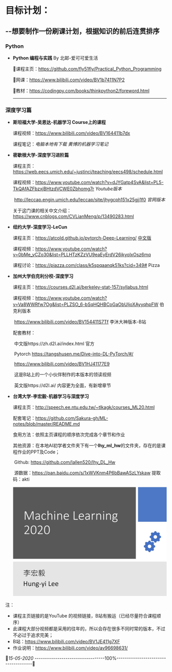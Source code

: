 # 目标计划：

## --想要制作一份刷课计划，根据知识的前后连贯排序

### Python

- **Python 编程与实践**  By 北邮-爱可可爱生活

  :link:课程主页：​​https://github.com/fly51fly/Practical_Python_Programming

  :link:网课：https://www.bilibili.com/video/BV1b7411N7P2

  :link:教材：https://codingpy.com/books/thinkpython2/foreword.html

  

  ------

  

### 深度学习篇

- **斯坦福大学-吴恩达-机器学习 Course上的课程**

  课程视频：https://www.bilibili.com/video/BV164411b7dx

  课程笔记：*电脑本地有下载  黄博的机器学习笔记*

- **密歇根大学-深度学习进阶篇**

  课程主页：https://web.eecs.umich.edu/~justincj/teaching/eecs498/schedule.html

  课程视频：https://www.youtube.com/watch?v=dJYGatp4SvA&list=PL5-TkQAfAZFbzxjBHtzdVCWE0Zbhomg7r  *Youtube版本*

  ​                      http://leccap.engin.umich.edu/leccap/site/jhygcph151x25gjj1f0 *官网版本*

   关于这门课的相关中文介绍：https://www.cnblogs.com/CVLianMeng/p/13490283.html

- **纽约大学-深度学习-LeCun**

  课程主页：https://atcold.github.io/pytorch-Deep-Learning/   [中文版](https://atcold.github.io/pytorch-Deep-Learning/zh/)              

  课程视频：https://www.youtube.com/watch?v=0bMe_vCZo30&list=PLLHTzKZzVU9eaEyErdV26ikyolxOsz6mq        

  课程讨论：https://piazza.com/class/k5spqaanqk51ks?cid=349# Pizza

- **加州大学伯克利分校-深度学习**

  课程主页：https://courses.d2l.ai/berkeley-stat-157/syllabus.html

  课程视频：https://www.youtube.com/watch?v=Va8WWRfw7Og&list=PLZSO_6-bSqHQHBCoGaObUljoXAyyqhpFW 伯克利版本

  ​                      https://www.bilibili.com/video/BV154411S7Tf 李沐大神版本-B站

  配套教材：

  ​                   中文版https://zh.d2l.ai/index.html 官方

  ​                   Pytorch https://tangshusen.me/Dive-into-DL-PyTorch/#/ 

  ​                                https://www.bilibili.com/video/BV1HJ41177E9  

  ​                                 这是B站上的一个小伙伴制作的本版本的领读视频

  ​                   英文版https://d2l.ai/  内容更为全面，有新增章节

- **台湾大学-李宏毅-机器学习与深度学习**

  课程主页：http://speech.ee.ntu.edu.tw/~tlkagk/courses_ML20.html

  配套笔记：https://github.com/Sakura-gh/ML-notes/blob/master/README.md

  食用方法：依照主页课程的顺序依次完成各个章节和作业

  其他资源：在本地AI初学者文件夹下有一个**lhy_ml_hw**的文件夹，存在的是课程作业的PPT及Code；

  ​                     Github: https://github.com/Iallen520/lhy_DL_Hw

  ​                      源数据：https://pan.baidu.com/s/1xWVKnm4P6bBawASzLYskaw 提取码：akti

  <img src="./images/Snipaste_2020-05-14_21-34-39.jpg" style="zoom:50%;" />

注：

- 课程主页链接的是YouTube 的视频链接，B站有搬运（已经尽量符合课程顺序）
- 此课程大部分视频都是采用的往年的，所以会存在很多不同时常的版本，不过不必过于追求完美；
- B站：https://www.bilibili.com/video/BV1JE411g7XF
- 作业说明：https://www.bilibili.com/video/av96698631/

:date:*15-05-2020*   ----------------------------------100%-------------------------------------:calendar:      

